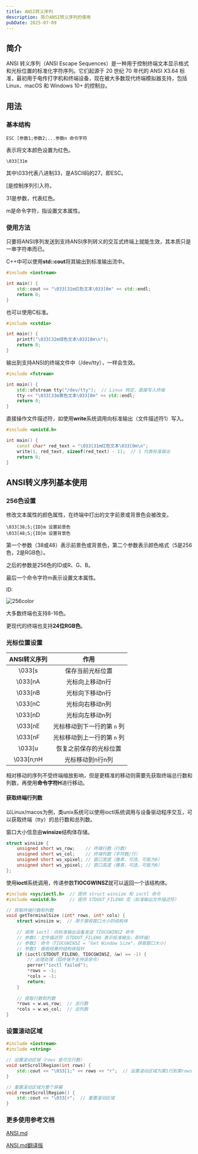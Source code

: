 ```yaml
---
title: ANSI转义序列
description: 简介ANSI转义序列的使用
pubDate: 2025-07-09
---
```


## 简介

ANSI 转义序列（ANSI Escape Sequences）是一种用于控制终端文本显示格式和光标位置的标准化字符序列。它们起源于 20 世纪 70 年代的 ANSI X3.64 标准，最初用于电传打字机和终端设备，现在被大多数现代终端模拟器支持，包括 Linux、macOS 和 Windows 10+ 的控制台。

## 用法

### 基本结构

```
ESC [参数1;参数2;...参数n 命令字符
```
表示将文本颜色设置为红色。
```
\033[31m
```

其中\033代表八进制33，是ASCII码的27，即ESC。

[是控制序列引入符。

31是参数，代表红色。

m是命令字符，指设置文本属性。

### 使用方法

只要将ANSI序列发送到支持ANSI序列转义的交互式终端上就能生效，其本质只是一串字符串而已。

C++中可以使用**std::cout**将其输出到标准输出流中。

```c++
#include <iostream>

int main() {
    std::cout << "\033[31m红色文本\033[0m" << std::endl;
    return 0;
}
```

也可以使用C标准。

```c
#include <cstdio>

int main() {
    printf("\033[32m绿色文本\033[0m\n");
    return 0;
}
```

输出到支持ANSI的终端文件中（/dev/tty），一样会生效。

```c++
#include <fstream>

int main() {
    std::ofstream tty("/dev/tty");  // Linux 特定，直接写入终端
    tty << "\033[33m黄色文本\033[0m" << std::endl;
    return 0;
}
```

直接操作文件描述符，如使用**write**系统调用向标准输出（文件描述符1）写入。

```c++
#include <unistd.h>

int main() {
    const char* red_text = "\033[31m红色文本\033[0m\n";
    write(1, red_text, sizeof(red_text) - 1);  // 1 代表标准输出
    return 0;
}
```

## ANSI转义序列基本使用

### 256色设置

修改文本属性的颜色属性，在终端中打出的文字前景或背景色会被改变。

```
\033[38;5;{ID}m 设置前景色
\033[48;5;{ID}m 设置背景色
```

第一个参数（38或48）表示前景色或背景色，第二个参数表示颜色格式（5是256色，2是RGB色）。

之后的参数是256色的ID或R、G、B。

最后一个命令字符m表示设置文本属性。

ID:

![256color](/Users/wangsiqi/Web/my_blog/public/256color.png)

大多数终端也支持8-16色。

更现代的终端也支持**24位RGB色**。

### 光标位置设置

| ANSI转义序列 |            作用             |
| :----------: | :-------------------------: |
|    \033[s    |      保存当前光标位置       |
|   \033[nA    |       光标向上移动n行       |
|   \033[nB    |       光标向下移动n行       |
|   \033[nC    |       光标向右移动n列       |
|   \033[nD    |       光标向左移动n列       |
|   \033[nE    | 光标移动到下一行的第 `n` 列 |
|   \033[nF    | 光标移动到上一行的第 `n` 列 |
|    \033[u    |   恢复之前保存的光标位置    |
|  \033[n;nH   |      光标移动到n行n列       |

相对移动的序列不受终端缩放影响，但是更精准的移动则需要先获取终端总行数和列数，再使用**命令字符H**进行移动。

#### 获取终端行列数

以Linux/macos为例，类unix系统可以使用ioctl系统调用与设备驱动程序交互，可以获取终端（tty）的总行数和总列数。

窗口大小信息由**winsize**结构体存储。

```c++
struct winsize {
    unsigned short ws_row;    // 终端行数（行数）
    unsigned short ws_col;    // 终端列数（字符数/行）
    unsigned short ws_xpixel; // 窗口宽度（像素，可选，可能为0）
    unsigned short ws_ypixel; // 窗口高度（像素，可选，可能为0）
};
```
使用**ioctl**系统调用，传递参数**TIOCGWINSZ**就可以返回一个该结构体。
```c
#include <sys/ioctl.h>  // 提供 struct winsize 和 ioctl 命令
#include <unistd.h>     // 提供 STDOUT_FILENO 宏（标准输出文件描述符）

// 获取终端行数和列数
void getTerminalSize (int* rows, int* cols) {
    struct winsize w;  // 用于接收窗口大小的结构体
    
    // 调用 ioctl：向标准输出设备发送 TIOCGWINSZ 命令
    // 参数1：文件描述符（STDOUT_FILENO 表示标准输出，即终端）
    // 参数2：命令（TIOCGWINSZ = "Get Window Size"，获取窗口大小）
    // 参数3：接收结果的结构体指针
    if (ioctl(STDOUT_FILENO, TIOCGWINSZ, &w) == -1) {
        // 出错处理（如终端不支持该命令）
        perror("ioctl failed");
        *rows = -1;
        *cols = -1;
        return;
    }
    
    // 提取行数和列数
    *rows = w.ws_row;  // 总行数
    *cols = w.ws_col;  // 总列数
}
```

### 设置滚动区域

```c++
#include <iostream>
#include <string>

// 设置滚动区域（rows 是可见行数）
void setScrollRegion(int rows) {
    std::cout << "\033[1;" << rows << "r";  // 设置滚动区域为第1行到第rows行
}

// 重置滚动区域为整个屏幕
void resetScrollRegion() {
    std::cout << "\033[r";  // 重置滚动区域
}
```

### 更多使用参考文档

[ANSI.md](https://gist.github.com/fnky/458719343aabd01cfb17a3a4f7296797)

[ANSI.md翻译版](https://www.cnblogs.com/chargedcreeper/p/-/ANSI)
